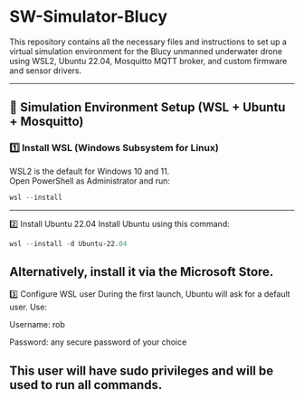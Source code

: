 # SW-Simulator-Blucy

This repository contains all the necessary files and instructions to set up a virtual simulation environment for the Blucy unmanned underwater drone using WSL2, Ubuntu 22.04, Mosquitto MQTT broker, and custom firmware and sensor drivers.

---

## 🚀 Simulation Environment Setup (WSL + Ubuntu + Mosquitto)

### 1️⃣ Install WSL (Windows Subsystem for Linux)

WSL2 is the default for Windows 10 and 11.  
Open PowerShell as Administrator and run:

```powershell
wsl --install
```
---
2️⃣ Install Ubuntu 22.04
Install Ubuntu using this command:
```powershell
wsl --install -d Ubuntu-22.04
```
Alternatively, install it via the Microsoft Store.
---
3️⃣ Configure WSL user
During the first launch, Ubuntu will ask for a default user. Use:

Username: rob

Password: any secure password of your choice

This user will have sudo privileges and will be used to run all commands.
---
